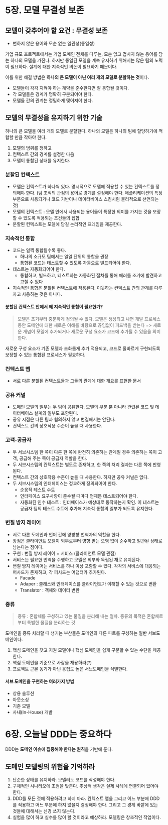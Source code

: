 # 5장. 모델 무결성 보존

## 모델이 갖추어야 할 요건 : 무결성 보존
- 변하지 않은 용어와 모순 없는 일관성(통일성)

기업 규모 프로젝트에서는 기업 도메인 전체를 다루는, 모순 없고 겹치지 않는 용어를 담는 하나의 모델을 가진다. 하지만 통일된 모델을 계속  유지하기 위해서는 많은 팀의 노력이 필요하다. 설계에 대한 지속적인 의논이 필요하기 때문이다.

이를 위한 해결 방법은 **하나의 큰 모델이 아닌 여러 개의 모델로 분할하는 것**이다. 

- 모델들이 각각 지켜야 하는 계약을 준수한다면 잘 통합될 것이다.
- 각 모델들은 경계가 명확히 구분되어야 한다.
- 모델들 간의 관계는 정밀하게 맺어져야 한다.


## 모델의 무결성을 유지하기 위한 기술
하나의 큰 모델을 여러 개의 모델로 분할한다. 하나의 모델은 하나의 팀에 할당하기에 적합할 만큼 작아야 한다. 

1. 모델의 범위를 정하고 
2. 컨텍스트 간의 경계를 설정한 다음 
3. 모델이 통합된 상태를 유지한다.

### 분할된 컨텍스트
- 모델은 컨텍스트가 하나씩 있다. 명시적으로 모델에 적용할 수 있는 컨텍스트를 정의해야 한다. (팀 조직의 관점의 용어로 경계를 설정해야 한다. 애플리케이션의 특정 부분으로 사용되거나 코드 기반이나 데이터베이스 스킴처럼 물리적으로 선언되는 것)
- 모델의 컨텍스트 : 모델 안에서 사용되는 용어들이 특정한 의미를 가지는 것을 보장할 수 있도록 적용되는 조건들의 집합
- 분할된 컨텍스트는 모델에 담길 논리적인 프레임을 제공한다.


### 지속적인 통합
- 코드는 일찍 통합될수록 좋다. 
  - 하나의 소규모 팀에서는 일일 단위의 통합을 권장
  - 통합된 코드는 테스트할 수 있도록 자동으로 빌드되어야 한다. 
- 테스트는 자동화되어야 한다.
  - 통합하고, 빌드하고, 테스트하는 자동화된 절차를 통해 에러를 조기에 발견하고 고칠 수 있다
- 지속적인 통합은 분할된 컨텍스트에 적용된다. 이웃하는 컨텍스트 간의 관계를 다루자고 사용하는 것은 아니다.

#### 분할된 컨텍스트 안에서 왜 지속적인 통합이 필요한가?
> 모델은 초기부터 충분하게 정의될 수 없다. 모델은 생성되고 나면 개발 프로세스 동안 도메인에 대한 새로운 이해를 바탕으로 끊임없이 피드백을 받는다 => 새로운 개념이 모델에 추가되거나 새로운 구성 요소가 코드에 추가될 수 있음을 의미한다. 

새로운 구성 요소가 기존 모델과 조화롭게 추가 적용되고, 코드로 올바르게 구현되도록 보장할 수 있는 통합된 프로세스가 필요하다.


### 컨텍스트 맵
- 서로 다른 분할된 컨텍스트들과 그들의 관계에 대한 개요를 표현한 문서
  
### 공유 커널
- 도메인 모델의 일부는 두 팀이 공유한다. 모델의 부분 뿐 아니라 관련된 코드 및 데이터베이스 설계의 일부도 포함된다.
- 공유 지점은 다른 팀과 협의하지 않고 변결해서는 안된다.
- 컨텍스트 간의 상호작용 수준이 높을 때 사용한다.

### 고객-공급자
- 두 서브시스템 한 쪽이 다른 한 쪽에 완전히 의존하는 관계일 경우 의존하는 쪽이 고객, 공급해 주는 쪽이 공급자 역할을 한다.
- 두 서브시스템의 컨텍스트는 별도로 존재하고, 한 쪽의 처리 결과는 다른 쪽에 반영된다. 
- 컨텍스트 간의 상호작용 수준이 높을 때 사용한다. 하지만 공유 커널은 없다.
- 두 서브시스템의 인터페이스는 정교하게 정의되어야 한다.
  - 순응적 테스트 수트
  - 인터페이스 요구사항이 준수될 때마다 언제든 테스트되어야 한다.
  - 자동화된 인수 테스트 : 인터페이스가 예상대로 동작하는지 확인. 이 테스트는 공급자 팀의 테스트 수트에 추가해 지속적 통합의 일부가 되도록 유지한다.


### 변질 방지 레이어
- 서로 다른 도메인과 언어 간에 양방향 번역자의 역할을 한다.
- 장점은 클라이언트 모델이 외부로부터 영향 받는 오염 없이 순수하고 일관된 상태로 남는다는 점이다.
- 구현 : 변질 방지 레이어 = 서비스 (클라이언트 모델 관점)
- 서비스는 필요한 번역을 수행하고 모델은 외부와 독립된 채로 유지된다.
- 변질 방지 레이어는 서비스를 하나 이상 포함할 수 있다. 각각의 서비스에 대응되는 퍼사드가 존재하고, 각 퍼사드는 어댑터가 추가된다.
    - Facade 
    - Adaper : 클래스와 인터페이스를 클라이언트가 이해할 수 있는 것으로 변환
    - Translator : 객체와 데이터 변환

### 증류
> 증류 : 혼합체를 구성하고 있는 물질을 분리해 내는 절차. 증류의 목적은 혼합체로부터 특별한 물질을 분리하는 것

도메인을 증류 처리할 때 생기는 부산물은 도메인의 다른 파트를 구성하는 일반 서브도메인이다.


1. 핵심 도메인을 찾고 지원 모델이나 핵심 도메인을 쉽게 구분할 수 있는 수단을 제공한다. 
2. 핵심 도메인을 기준으로 사람을 채용하라(?)
3. 프로젝트 근본 동기가 아닌 응집도 높은 서브도메인을 식별한다.

#### 서브 도메인을 구현하는 여러가지 방법
- 상용 솔루션
- 아웃소싱
- 기존 모델
- 사내(In-House) 개발



# 6장. 오늘날 DDD는 중요하다
DDD는 **도메인 이슈에 집중해야 한다는 원칙**을 기반에 둔다. 

## 도메인 모델링의 위험을 기억하라
1. 단순한 상태를 유지하라. 모델러도 코드를 작성해야 한다.
2. 구체적인 시나리오에 초점을 맞춘다. 추상적 생각은 실제 사례에 연결되어 있어야 한다.
3. DDD를 모든 것에 적용하려고 하지 마라. 컨텍스트 맵을 그리고 어느 부분에 DDD를 적용하고 어느 부분에 하지 않을지 결정해야 한다. 그리고 그 경계 바깥에 있는 것들에 대해서는 신경 쓰지 않는다.
4. 실험을 많이 하고 실수를 많이 할 것이라고 예상하라. 모델링은 창조적인 작업이다.



